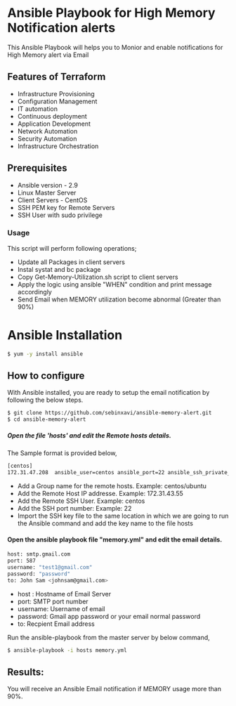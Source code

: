 # Ansible Playbook for High Memory Notification alerts

This Ansible Playbook will helps you to Monior and enable notifications for High Memory alert via Email

## Features of Terraform

- Infrastructure Provisioning
- Configuration Management
- IT automation
- Continuous deployment
- Application Development
- Network Automation
- Security Automation
- Infrastructure Orchestration 

## Prerequisites
- Ansible version - 2.9
- Linux Master Server 
- Client Servers - CentOS
- SSH PEM key for Remote Servers
- SSH User with sudo privilege

### Usage

This script will perform following operations;

- Update all Packages in client servers
- Instal systat and bc package
- Copy Get-Memory-Utilization.sh script to client servers
- Apply the logic using ansible "WHEN" condition and print message accordingly
- Send Email when MEMORY utilization become abnormal (Greater than 90%)

# Ansible Installation

```sh
$ yum -y install ansible
```

## How to configure

With Ansible installed, you are ready to setup the email notification by following the below steps.

```sh
$ git clone https://github.com/sebinxavi/ansible-memory-alert.git
$ cd ansible-memory-alert
```

##### Open the file 'hosts' and edit the Remote hosts details.
The Sample format is provided below,
```sh
[centos]
172.31.47.208  ansible_user=centos ansible_port=22 ansible_ssh_private_key_file=centos.pem
```

- Add a Group name for the remote hosts. Example: centos/ubuntu
- Add the Remote Host IP addresse. Example: 172.31.43.55
- Add the Remote SSH User. Example: centos
- Add the SSH port number: Example: 22
- Import the SSH key file to the same location in which we are going to run the Ansible command and add the key name to the file hosts

#### Open the ansible playbook file "memory.yml" and edit the email details.

```sh
host: smtp.gmail.com
port: 587
username: "test1@gmail.com"
password: "password"
to: John Sam <johnsam@gmail.com>
```
- host : Hostname of Email Server
- port: SMTP port number
- username: Username of email
- password: Gmail app password or your email normal password
- to: Recpient Email address

Run the ansible-playbook from the master server by below command,

```sh
$ ansible-playbook -i hosts memory.yml
```

## Results:
You will receive an Ansible Email notification if MEMORY usage more than 90%.
